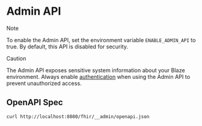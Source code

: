 # Admin API

> [!NOTE]
> To enable the Admin API, set the environment variable `ENABLE_ADMIN_API` to true. By default, this API is disabled for security.

> [!CAUTION]
> The Admin API exposes sensitive system information about your Blaze environment. Always enable [authentication](../authentication.md) when using the Admin API to prevent unauthorized access.

## OpenAPI Spec

```sh
curl http://localhost:8080/fhir/__admin/openapi.json
```
